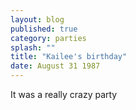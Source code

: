 ```yaml
---
layout: blog
published: true
category: parties
splash: ""
title: "Kailee's birthday"
date: August 31 1987
---
```



It was a really crazy party

